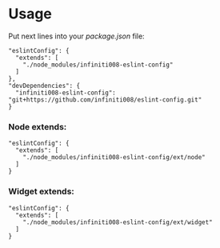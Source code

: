 # Usage

Put next lines into your _package.json_ file:
```
"eslintConfig": {
  "extends": [
    "./node_modules/infiniti008-eslint-config"
  ]
},
"devDependencies": {
  "infiniti008-eslint-config": "git+https://github.com/infiniti008/eslint-config.git"
}
```

### Node extends:
```
"eslintConfig": {
  "extends": [
    "./node_modules/infiniti008-eslint-config/ext/node"
  ]
}
```

### Widget extends:
```
"eslintConfig": {
  "extends": [
    "./node_modules/infiniti008-eslint-config/ext/widget"
  ]
}
```